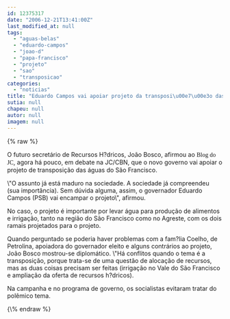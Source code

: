 ```yaml
---
id: 12375317
date: "2006-12-21T13:41:00Z"
last_modified_at: null
tags:
  - "aguas-belas"
  - "eduardo-campos"
  - "joao-d"
  - "papa-francisco"
  - "projeto"
  - "sao"
  - "transposicao"
categories:
  - "noticias"
title: "Eduardo Campos vai apoiar projeto da transposi\u00e7\u00e3o das \u00e1guas do S\u00e3o Francisco, diz Jo\u00e3o Bosco Almeida"
sutia: null
chapeu: null
autor: null
imagem: null
---
```

{\% raw %}
<p><P>O futuro secretário de Recursos H?dricos, João Bosco, afirmou ao <FONT face=Verdana>Blog do JC</FONT>, agora há pouco, em debate na JC/CBN, que o novo governo vai apoiar o projeto de transposição das águas do São Francisco.</P></p>
<p><P>\"O assunto já está maduro na sociedade. A sociedade já compreendeu (sua importância). Sem dúvida alguma, assim, o governador Eduardo Campos (PSB) vai encampar o projeto\", afirmou.</P></p>
<p><P>No caso, o projeto é importante por levar água para produção de alimentos e irrigação, tanto na região do São Francisco como no Agreste, com os dois ramais projetados para o projeto.</P></p>
<p><P>Quando perguntado se poderia haver problemas com a fam?lia Coelho, de Petrolina, apoiadora do governador eleito e alguns contrários ao projeto, João Bosco mostrou-se diplomático. \"Há conflitos quando o tema é a transposição, porque trata-se de uma questão de alocação de recursos, mas as duas coisas precisam ser feitas (irrigação no Vale do São Francisco e ampliação da oferta de recursos h?dricos).</P></p>
<p><P>Na campanha e no programa de governo, os socialistas evitaram tratar do polêmico tema.</P> </p>
{\% endraw %}